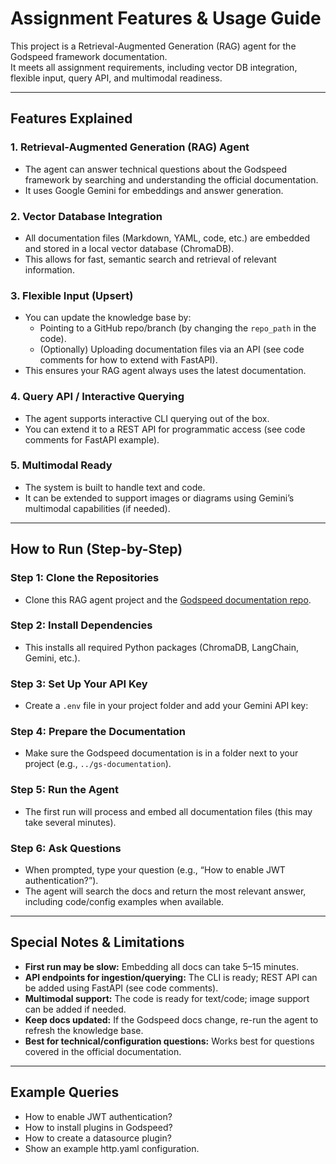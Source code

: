 # Assignment Features & Usage Guide

This project is a Retrieval-Augmented Generation (RAG) agent for the Godspeed framework documentation.  
It meets all assignment requirements, including vector DB integration, flexible input, query API, and multimodal readiness.

---

## Features Explained

### 1. **Retrieval-Augmented Generation (RAG) Agent**
- The agent can answer technical questions about the Godspeed framework by searching and understanding the official documentation.
- It uses Google Gemini for embeddings and answer generation.

### 2. **Vector Database Integration**
- All documentation files (Markdown, YAML, code, etc.) are embedded and stored in a local vector database (ChromaDB).
- This allows for fast, semantic search and retrieval of relevant information.

### 3. **Flexible Input (Upsert)**
- You can update the knowledge base by:
  - Pointing to a GitHub repo/branch (by changing the `repo_path` in the code).
  - (Optionally) Uploading documentation files via an API (see code comments for how to extend with FastAPI).
- This ensures your RAG agent always uses the latest documentation.

### 4. **Query API / Interactive Querying**
- The agent supports interactive CLI querying out of the box.
- You can extend it to a REST API for programmatic access (see code comments for FastAPI example).

### 5. **Multimodal Ready**
- The system is built to handle text and code.
- It can be extended to support images or diagrams using Gemini’s multimodal capabilities (if needed).

---

## How to Run (Step-by-Step)

### **Step 1: Clone the Repositories**
- Clone this RAG agent project and the [Godspeed documentation repo](https://github.com/godspeedsystems/gs-documentation).

### **Step 2: Install Dependencies**
- This installs all required Python packages (ChromaDB, LangChain, Gemini, etc.).

### **Step 3: Set Up Your API Key**
- Create a `.env` file in your project folder and add your Gemini API key:

### **Step 4: Prepare the Documentation**
- Make sure the Godspeed documentation is in a folder next to your project (e.g., `../gs-documentation`).

### **Step 5: Run the Agent**
- The first run will process and embed all documentation files (this may take several minutes).

### **Step 6: Ask Questions**
- When prompted, type your question (e.g., “How to enable JWT authentication?”).
- The agent will search the docs and return the most relevant answer, including code/config examples when available.

---

## Special Notes & Limitations

- **First run may be slow:** Embedding all docs can take 5–15 minutes.
- **API endpoints for ingestion/querying:** The CLI is ready; REST API can be added using FastAPI (see code comments).
- **Multimodal support:** The code is ready for text/code; image support can be added if needed.
- **Keep docs updated:** If the Godspeed docs change, re-run the agent to refresh the knowledge base.
- **Best for technical/configuration questions:** Works best for questions covered in the official documentation.

---

## Example Queries

- How to enable JWT authentication?
- How to install plugins in Godspeed?
- How to create a datasource plugin?
- Show an example http.yaml configuration.



